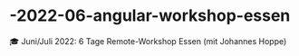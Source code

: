 # -2022-06-angular-workshop-essen
🎓 Juni/Juli 2022: 6 Tage Remote-Workshop Essen (mit Johannes Hoppe)
